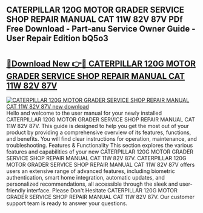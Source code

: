 ## CATERPILLAR 120G MOTOR GRADER SERVICE SHOP REPAIR MANUAL CAT 11W 82V 87V PDf Free Download - Part-anu Service Owner Guide - User Repair Edition bQ5o3

# <h2><a href="http://bc7704.oget.top/?id=CATERPILLAR+120G+MOTOR+GRADER+SERVICE+SHOP+REPAIR+MANUAL+CAT+11W+82V+87V">🔗Download New 👉🔴 CATERPILLAR 120G MOTOR GRADER SERVICE SHOP REPAIR MANUAL CAT 11W 82V 87V</a></h2>

[![CATERPILLAR 120G MOTOR GRADER SERVICE SHOP REPAIR MANUAL CAT 11W 82V 87V new download](https://i.imgur.com/5g1atiW.png)](http://bc7704.oget.top/?id=CATERPILLAR+120G+MOTOR+GRADER+SERVICE+SHOP+REPAIR+MANUAL+CAT+11W+82V+87V)
Hello and welcome to the user manual for your newly installed CATERPILLAR 120G MOTOR GRADER SERVICE SHOP REPAIR MANUAL CAT 11W 82V 87V. This guide is designed to help you get the most out of your product by providing a comprehensive overview of its features, functions, and benefits. You will find clear instructions for operation, maintenance, and troubleshooting. Features & Functionality This section explores the various features and capabilities of your new CATERPILLAR 120G MOTOR GRADER SERVICE SHOP REPAIR MANUAL CAT 11W 82V 87V. CATERPILLAR 120G MOTOR GRADER SERVICE SHOP REPAIR MANUAL CAT 11W 82V 87V offers users an extensive range of advanced features, including biometric authentication, smart home integration, automatic updates, and personalized recommendations, all accessible through the sleek and user-friendly interface. Please Don't Hesitate CATERPILLAR 120G MOTOR GRADER SERVICE SHOP REPAIR MANUAL CAT 11W 82V 87V. Our customer support team is ready to answer your questions.
